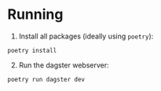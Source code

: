# Running

1. Install all packages (ideally using `poetry`):

```
poetry install
```

2. Run the dagster webserver:

```
poetry run dagster dev
```
